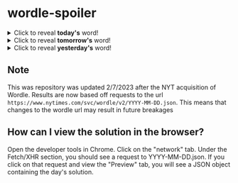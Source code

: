 # wordle-spoiler

<details>
  <summary>Click to reveal <b>today's</b> word!</summary>
  <br>
  <b> recur </b>
</details>

<details>
  <summary>Click to reveal <b>tomorrow's</b> word!</summary>
  <br>
  <b> honey </b>
</details>

<details>
  <summary>Click to reveal <b>yesterday's</b> word!</summary>
  <br>
  <b> broad </b>
</details>

## Note
This was repository was updated 2/7/2023 after the NYT acquisition of Wordle. Results are now based off requests to the url `https://www.nytimes.com/svc/wordle/v2/YYYY-MM-DD.json`. This means that changes to the wordle url may result in future breakages

## How can I view the solution in the browser?
Open the developer tools in Chrome. Click on the "network" tab. Under the Fetch/XHR section, you should see a request to YYYY-MM-DD.json. If you click on that request and view the "Preview" tab, you will see a JSON object containing the day's solution.